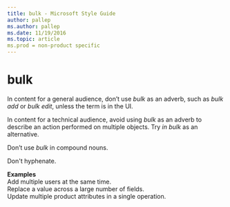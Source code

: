 ```yaml
---
title: bulk - Microsoft Style Guide
author: pallep
ms.author: pallep
ms.date: 11/19/2016
ms.topic: article
ms.prod = non-product specific
---
```


# bulk

In content for a general audience, don’t use *bulk* as an adverb, such as *bulk add* or *bulk edit*, unless the term is in the UI.

In content for a technical audience, avoid using *bulk* as an adverb to describe an action performed on multiple objects. Try *in bulk* as an alternative.

Don’t use *bulk* in compound nouns. 

Don't hyphenate.

**Examples**  
Add multiple users at the same time.  
Replace a value across a large number of fields.  
Update multiple product attributes in a single operation.
